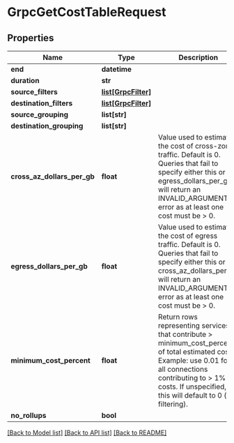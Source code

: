 # GrpcGetCostTableRequest

## Properties
Name | Type | Description | Notes
------------ | ------------- | ------------- | -------------
**end** | **datetime** |  | [optional] 
**duration** | **str** |  | [optional] 
**source_filters** | [**list[GrpcFilter]**](GrpcFilter.md) |  | [optional] 
**destination_filters** | [**list[GrpcFilter]**](GrpcFilter.md) |  | [optional] 
**source_grouping** | **list[str]** |  | [optional] 
**destination_grouping** | **list[str]** |  | [optional] 
**cross_az_dollars_per_gb** | **float** | Value used to estimate the cost of cross-zone traffic. Default is 0.  Queries that fail to specify either this or egress_dollars_per_gb will return an INVALID_ARGUMENT error as at least one cost must be &gt; 0. | [optional] 
**egress_dollars_per_gb** | **float** | Value used to estimate the cost of egress traffic. Default is 0.  Queries that fail to specify either this or cross_az_dollars_per_gb will return an INVALID_ARGUMENT error as at least one cost must be &gt; 0. | [optional] 
**minimum_cost_percent** | **float** | Return rows representing services that contribute &gt; minimum_cost_percent of total estimated costs.  Example: use 0.01 for all connections contributing to &gt; 1% of costs.  If unspecified, this will default to 0 (no filtering). | [optional] 
**no_rollups** | **bool** |  | [optional] 

[[Back to Model list]](../README.md#documentation-for-models) [[Back to API list]](../README.md#documentation-for-api-endpoints) [[Back to README]](../README.md)


